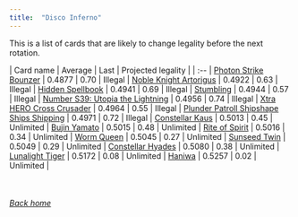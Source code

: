 ```yaml
---
title:  "Disco Inferno"
---
```


This is a list of cards that are likely to change legality before the next rotation.

| Card name | Average | Last | Projected legality |
| :-- |
[Photon Strike Bounzer](https://db.ygoprodeck.com/card/?search=Photon%20Strike%20Bounzer) | 0.4877 | 0.70 | Illegal |
[Noble Knight Artorigus](https://db.ygoprodeck.com/card/?search=Noble%20Knight%20Artorigus) | 0.4922 | 0.63 | Illegal |
[Hidden Spellbook](https://db.ygoprodeck.com/card/?search=Hidden%20Spellbook) | 0.4941 | 0.69 | Illegal |
[Stumbling](https://db.ygoprodeck.com/card/?search=Stumbling) | 0.4944 | 0.57 | Illegal |
[Number S39: Utopia the Lightning](https://db.ygoprodeck.com/card/?search=Number%20S39:%20Utopia%20the%20Lightning) | 0.4956 | 0.74 | Illegal |
[Xtra HERO Cross Crusader](https://db.ygoprodeck.com/card/?search=Xtra%20HERO%20Cross%20Crusader) | 0.4964 | 0.55 | Illegal |
[Plunder Patroll Shipshape Ships Shipping](https://db.ygoprodeck.com/card/?search=Plunder%20Patroll%20Shipshape%20Ships%20Shipping) | 0.4971 | 0.72 | Illegal |
[Constellar Kaus](https://db.ygoprodeck.com/card/?search=Constellar%20Kaus) | 0.5013 | 0.45 | Unlimited |
[Bujin Yamato](https://db.ygoprodeck.com/card/?search=Bujin%20Yamato) | 0.5015 | 0.48 | Unlimited |
[Rite of Spirit](https://db.ygoprodeck.com/card/?search=Rite%20of%20Spirit) | 0.5016 | 0.34 | Unlimited |
[Worm Queen](https://db.ygoprodeck.com/card/?search=Worm%20Queen) | 0.5045 | 0.27 | Unlimited |
[Sunseed Twin](https://db.ygoprodeck.com/card/?search=Sunseed%20Twin) | 0.5049 | 0.29 | Unlimited |
[Constellar Hyades](https://db.ygoprodeck.com/card/?search=Constellar%20Hyades) | 0.5080 | 0.38 | Unlimited |
[Lunalight Tiger](https://db.ygoprodeck.com/card/?search=Lunalight%20Tiger) | 0.5172 | 0.08 | Unlimited |
[Haniwa](https://db.ygoprodeck.com/card/?search=Haniwa) | 0.5257 | 0.02 | Unlimited |

<br>

###### [Back home](index)
